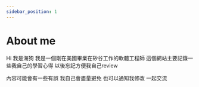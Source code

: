 ```yaml
---
sidebar_position: 1
---
```


# About me
Hi 我是海狗 我是一個剛在美國畢業在矽谷工作的軟體工程師 
這個網站主要記錄一些我自己的學習心得 以後忘記方便我自己review

內容可能會有一些有誤 我自己會盡量避免 也可以通知我修改 一起交流
